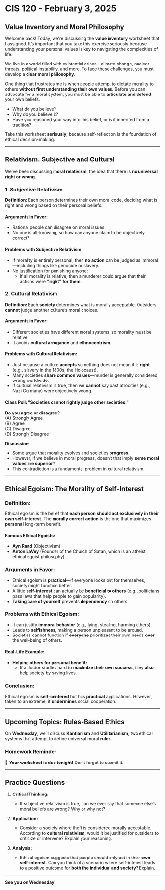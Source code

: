 # **CIS 120 - February 3, 2025**

## **Value Inventory and Moral Philosophy**

Welcome back! Today, we're discussing the **value inventory** worksheet that I assigned. It’s important that you take this exercise seriously because understanding your personal values is key to navigating the complexities of life.

We live in a world filled with existential crises—climate change, nuclear threats, political instability, and more. To face these challenges, you must develop a **clear moral philosophy**.

One thing that frustrates me is when people attempt to dictate morality to others **without first understanding their own values**. Before you can advocate for a moral system, you must be able to **articulate and defend** your own beliefs.

- What do you believe?
- Why do you believe it?
- Have you reasoned your way into this belief, or is it inherited from a tradition?

Take this worksheet **seriously**, because self-reflection is the foundation of ethical decision-making.

---

## **Relativism: Subjective and Cultural**

We’ve been discussing **moral relativism**, the idea that there is **no universal right or wrong**.

### **1. Subjective Relativism**

**Definition:** Each person determines their own moral code, deciding what is right and wrong based on their personal beliefs.

#### **Arguments in Favor**:
- Rational people can disagree on moral issues.
- No one is all-knowing, so how can anyone claim to be objectively correct?

#### **Problems with Subjective Relativism**:
- If morality is entirely personal, then **no action** can be judged as immoral—including things like genocide or slavery.
- No justification for punishing anyone:
    - If all morality is relative, then a murderer could argue that their actions were **"right" for them**.

### **2. Cultural Relativism**

**Definition:** Each **society** determines what is morally acceptable. Outsiders **cannot** judge another culture’s moral choices.

#### **Arguments in Favor**:
- Different societies have different moral systems, so morality must be relative.
- It avoids **cultural arrogance** and **ethnocentrism**.

#### **Problems with Cultural Relativism**:
- Just because a culture **accepts** something does not mean it is **right** (e.g., slavery in the 1800s, the Holocaust).
- Many societies **share common values**—murder is generally considered wrong worldwide.
- If cultural relativism is true, then we **cannot** say past atrocities (e.g., Nazi Germany) were objectively wrong.

#### **Class Poll: "Societies cannot rightly judge other societies."**
**Do you agree or disagree?**  
(A) Strongly Agree  
(B) Agree  
(C) Disagree  
(D) Strongly Disagree

**Discussion:**
- Some argue that morality evolves and societies **progress**.
- However, if we believe in moral progress, doesn’t that imply **some moral values are superior**?
- This contradiction is a fundamental problem in cultural relativism.

---

## **Ethical Egoism: The Morality of Self-Interest**

### **Definition:**
Ethical egoism is the belief that **each person should act exclusively in their own self-interest**. The **morally correct action** is the one that maximizes **personal** long-term benefit.

#### **Famous Ethical Egoists**:
- **Ayn Rand** (Objectivism)
- **Anton LaVey** (Founder of the Church of Satan, which is an atheist ethical egoist philosophy)

### **Arguments in Favor**:
- Ethical egoism is **practical**—if everyone looks out for themselves, society might function better.
- A little **self-interest** can actually be **beneficial to others** (e.g., politicians pass laws that help people to gain popularity).
- **Taking care of yourself** prevents **dependency** on others.

### **Problems with Ethical Egoism**:
- It can justify **immoral behavior** (e.g., lying, stealing, harming others).
- Leads to **selfishness**, making a person unpleasant to be around.
- Societies cannot function if **everyone** prioritizes their own needs **over** the well-being of others.

#### **Real-Life Example:**
- **Helping others for personal benefit:**
    - If a doctor studies hard to **maximize their own success**, they **also** help society by saving lives.

### **Conclusion:**
Ethical egoism is **self-centered** but has **practical** applications. However, taken to an extreme, it **undermines** social cooperation.

---

## **Upcoming Topics: Rules-Based Ethics**

On **Wednesday**, we’ll discuss **Kantianism** and **Utilitarianism**, two ethical systems that attempt to define universal moral **rules**.

### **Homework Reminder**
📌 **Your worksheet is due tonight!** Don’t forget to submit it.

---

## **Practice Questions**

1. **Critical Thinking:**
    - If subjective relativism is true, can we ever say that someone else’s moral beliefs are wrong? Why or why not?

2. **Application:**
    - Consider a society where theft is considered morally acceptable. According to **cultural relativism**, would it be justified for outsiders to criticize or intervene? Explain your reasoning.

3. **Analysis:**
    - Ethical egoism suggests that people should only act in their **own self-interest**. Can you think of a scenario where self-interest leads to a positive outcome for **both the individual and society**? Explain.

---

**See you on Wednesday!**